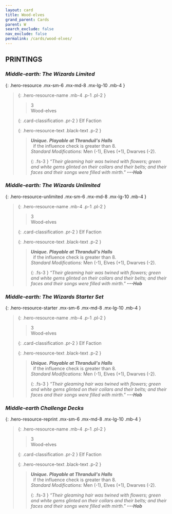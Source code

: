 ```yaml
---
layout: card
title: Wood-elves
grand_parent: Cards
parent: W
search_exclude: false
nav_exclude: false
permalink: /cards/wood-elves/
---
```


## PRINTINGS


### _Middle-earth: The Wizards Limited_

{: .hero-resource .mx-sm-6 .mx-md-8 .mx-lg-10 .mb-4 }
> {: .hero-resource-name .mb-4 .p-1 .pl-2 }
> > <div class="card-mp">3</div>
> > <div class="card-name">Wood-elves</div>
>
> {: .card-classification .pr-2 }
> Elf Faction
>
> {: .hero-resource-text .black-text .p-2 }
> > _**Unique.**_ ***Playable at Thranduil's Halls*** <br>&ensp;if the influence check is greater than 8. <br>_Standard Modifications:_ Men (-1), Elves (+1), Dwarves (-2). 
> > 
> > {: .fs-3 } 
> > _“Their gleaming hair was twined with flowers; green and white gems glinted on their collars and their belts; and their faces and their songs were filled with mirth."_ ***---&#65279;Hob*** 
> 

### _Middle-earth: The Wizards Unlimited_

{: .hero-resource-unlimited .mx-sm-6 .mx-md-8 .mx-lg-10 .mb-4 }
> {: .hero-resource-name .mb-4 .p-1 .pl-2 }
> > <div class="card-mp">3</div>
> > <div class="card-name">Wood-elves</div>
>
> {: .card-classification .pr-2 }
> Elf Faction
>
> {: .hero-resource-text .black-text .p-2 }
> > _**Unique.**_ ***Playable at Thranduil's Halls*** <br>&ensp;if the influence check is greater than 8. <br>_Standard Modifications:_ Men (-1), Elves (+1), Dwarves (-2). 
> > 
> > {: .fs-3 } 
> > _“Their gleaming hair was twined with flowers; green and white gems glinted on their collars and their belts; and their faces and their songs were filled with mirth."_ ***---&#65279;Hob*** 
> 

### _Middle-earth: The Wizards Starter Set_

{: .hero-resource-starter .mx-sm-6 .mx-md-8 .mx-lg-10 .mb-4 }
> {: .hero-resource-name .mb-4 .p-1 .pl-2 }
> > <div class="card-mp">3</div>
> > <div class="card-name">Wood-elves</div>
>
> {: .card-classification .pr-2 }
> Elf Faction
>
> {: .hero-resource-text .black-text .p-2 }
> > _**Unique.**_ ***Playable at Thranduil's Halls*** <br>&ensp;if the influence check is greater than 8. <br>_Standard Modifications:_ Men (-1), Elves (+1), Dwarves (-2). 
> > 
> > {: .fs-3 } 
> > _“Their gleaming hair was twined with flowers; green and white gems glinted on their collars and their belts; and their faces and their songs were filled with mirth."_ ***---&#65279;Hob*** 
> 

### _Middle-earth Challenge Decks_

{: .hero-resource-reprint .mx-sm-6 .mx-md-8 .mx-lg-10 .mb-4 }
> {: .hero-resource-name .mb-4 .p-1 .pl-2 }
> > <div class="card-mp">3</div>
> > <div class="card-name">Wood-elves</div>
>
> {: .card-classification .pr-2 }
> Elf Faction
>
> {: .hero-resource-text .black-text .p-2 }
> > _**Unique.**_ ***Playable at Thranduil's Halls*** <br>&ensp;if the influence check is greater than 8. <br>_Standard Modifications:_ Men (-1), Elves (+1), Dwarves (-2). 
> > 
> > {: .fs-3 } 
> > _“Their gleaming hair was twined with flowers; green and white gems glinted on their collars and their belts; and their faces and their songs were filled with mirth."_ ***---&#65279;Hob*** 
> 

